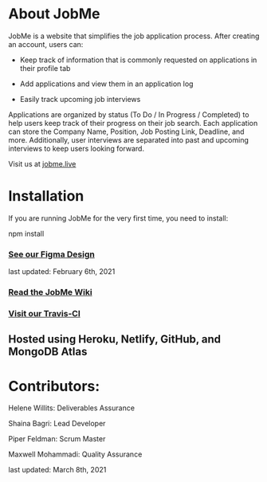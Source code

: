 # About JobMe

JobMe is a website that simplifies the job application process. After creating an account, users can:

- Keep track of information that is commonly requested on applications in their profile tab

- Add applications and view them in an application log

- Easily track upcoming job interviews

Applications are organized by status (To Do / In Progress / Completed) to help users keep track of their progress on their job search. Each application can store the Company Name, Position, Job Posting Link, Deadline, and more. Additionally, user interviews are separated into past and upcoming interviews to keep users looking forward.

Visit us at [jobme.live](jobme.live)

# Installation

If you are running JobMe for the very first time, you need to install:

npm install

### [See our Figma Design](https://www.figma.com/file/R7vtwk5EloZtKxdCnrSsq4/JobMe)
last updated: February 6th, 2021

### [Read the JobMe Wiki](../../wiki/Diagrams)

### [Visit our Travis-CI](https://travis-ci.com/github/helenewillits/JobMe)

## Hosted using Heroku, Netlify, GitHub, and MongoDB Atlas


# Contributors:

Helene Willits: Deliverables Assurance

Shaina Bagri: Lead Developer

Piper Feldman: Scrum Master

Maxwell Mohammadi: Quality Assurance


last updated: March 8th, 2021
